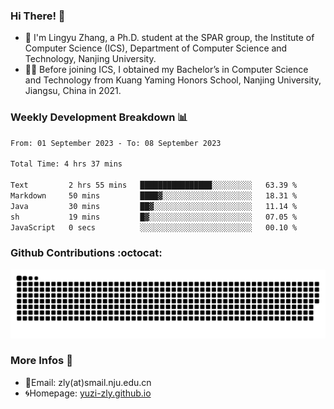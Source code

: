 ### Hi There! 👋 
- 🐳 I'm Lingyu Zhang, a Ph.D. student at the SPAR group, the Institute of Computer Science (ICS), Department of Computer Science and Technology, Nanjing University.
- 🧑‍🎓 Before joining ICS, I obtained my Bachelor’s in Computer Science and Technology from Kuang Yaming Honors School, Nanjing University, Jiangsu, China in 2021.

### Weekly Development Breakdown :bar_chart:

<!--START_SECTION:waka-->

```txt
From: 01 September 2023 - To: 08 September 2023

Total Time: 4 hrs 37 mins

Text         2 hrs 55 mins   ████████████████░░░░░░░░░   63.39 %
Markdown     50 mins         ████▓░░░░░░░░░░░░░░░░░░░░   18.31 %
Java         30 mins         ██▓░░░░░░░░░░░░░░░░░░░░░░   11.14 %
sh           19 mins         █▓░░░░░░░░░░░░░░░░░░░░░░░   07.05 %
JavaScript   0 secs          ░░░░░░░░░░░░░░░░░░░░░░░░░   00.10 %
```

<!--END_SECTION:waka-->

### Github Contributions :octocat:

![](https://raw.githubusercontent.com/yuzi-zly/yuzi-zly/output/github-contribution-grid-snake.svg)              


### More Infos 📖

- 📧Email: zly(at)smail.nju.edu.cn
- 🌀Homepage: [yuzi-zly.github.io](https://yuzi-zly.github.io/)
